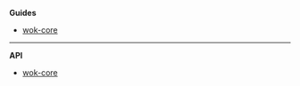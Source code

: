 **Guides**

- [wok-core](packages/core/)

---

**API**

- [wok-core](packages/core/api/)
  <!-- wok-core -->

